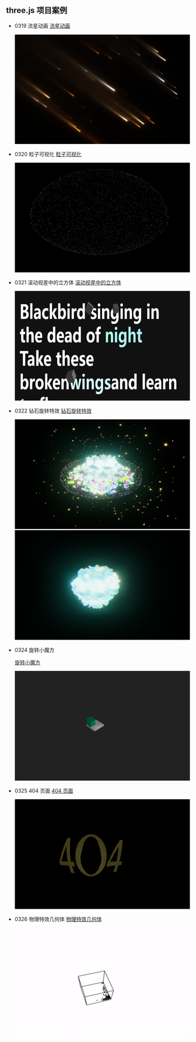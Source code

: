 <!--
 * @Author: caopeng
 * @Date: 2025-03-18 16:08:50
 * @LastEditors: Please set LastEditors
 * @LastEditTime: 2025-03-26 11:10:11
 * @Description: 请填写简介
-->

## three.js 项目案例

- 0319 流星动画
  [流星动画](https://github.com/caopeng-hi/img/blob/main/7927681457d4947081e3f76bc494da0.png)

  <img width="500" height="300" src="https://github.com/caopeng-hi/img/blob/main/7927681457d4947081e3f76bc494da0.png" alt="流星动画">

- 0320 粒子可视化
  [粒子可视化](https://github.com/caopeng-hi/img/blob/main/a7e15ba1ecbb5298cc4afa3b789fd63.png)

  <img width="500" height="300" src="https://github.com/caopeng-hi/img/blob/main/a7e15ba1ecbb5298cc4afa3b789fd63.png" alt="粒子可视化">

- 0321 滚动视差中的立方体
  [滚动视差中的立方体](https://github.com/caopeng-hi/img/blob/main/db077212462a2d78295a3aa33be8c7f.png)

  <img width="500" height="300" src="https://github.com/caopeng-hi/img/blob/main/db077212462a2d78295a3aa33be8c7f.png" alt="滚动视差中的立方体">

- 0322 钻石旋转特效
  [钻石旋转特效](https://github.com/caopeng-hi/img/blob/main/780f104e6135820247652f66518c130.png)

  <img width="500" height="300" src="https://github.com/caopeng-hi/img/blob/main/6fe093c2b4855d6347c4b3ef8f7751d.png" alt="钻石旋转特效">

  <img width="500" height="300" src="https://github.com/caopeng-hi/img/blob/main/89c9e9040f2e31cbcbbb708d28b2e65.png" alt="钻石旋转特效">

- 0324 旋转小魔方

  [旋转小魔方](https://github.com/caopeng-hi/img/blob/main/8188ac1dce193d1ab345eaa31eb51f2.png)

  <img width="500" height="300" src="https://github.com/caopeng-hi/img/blob/main/8188ac1dce193d1ab345eaa31eb51f2.png" alt="旋转小魔方">

- 0325 404 页面
  [404 页面](https://github.com/caopeng-hi/img/blob/main/f1b52b7b7b9e4e336463c5b3609f434.png)

  <img width="500" height="300" src="https://github.com/caopeng-hi/img/blob/main/f1b52b7b7b9e4e336463c5b3609f434.png" alt="404页面">

- 0326 物理特效几何体
  [物理特效几何体](https://github.com/caopeng-hi/img/blob/main/7a1eaea4311aec6a77ef9a741ae20ea.png)

  <img width="500" height="300" src="https://github.com/caopeng-hi/img/blob/main/20250326_105939.gif" alt="物理特效几何体">
